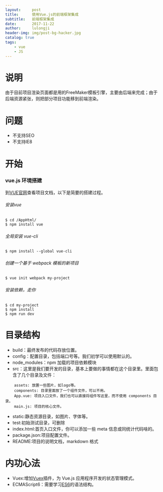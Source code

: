 ```yaml
---
layout:     post
title:      使用Vue.js的前端框架集成
subtitle:   前端框架集成
date:       2017-11-22
author:     lulongji
header-img: img/post-bg-hacker.jpg
catalog: true
tags:
    - vue
    - JS
---
```



# 说明
由于目前项目渲染页面都是用的FreeMaker模板引擎，主要由后端来完成；由于后端资源紧张，则把部分项目功能移到前端渲染。

# 问题
- 不支持SEO
- 不支持IE8

# 开始

### vue.js 环境搭建
到[VUE官网](https://router.vuejs.org/zh-cn/installation.html)查看项目文档，以下是简要的搭建过程。

###### 安装vue
    $ cd /AppHtml/  
    $ npm install vue
    
###### 全局安装 vue-cli
    $ npm install --global vue-cli

###### 创建一个基于 webpack 模板的新项目
    $ vue init webpack my-project

###### 安装依赖，走你
    $ cd my-project
    $ npm install
    $ npm run dev

# 目录结构

- build：最终发布的代码存放位置。
- config：配置目录，包括端口号等。我们初学可以使用默认的。
- node_modules：npm 加载的项目依赖模块
- src：这里是我们要开发的目录，基本上要做的事情都在这个目录里。里面包含了几个目录及文件：
```
    assets: 放置一些图片，如logo等。
    components: 目录里面放了一个组件文件，可以不用。
    App.vue: 项目入口文件，我们也可以直接将组件写这里，而不使用 components 目录。
    main.js: 项目的核心文件。
```
- static:静态资源目录，如图片、字体等。
- test:初始测试目录，可删除
- index.html:首页入口文件，你可以添加一些 meta 信息或同统计代码啥的。
- package.json:项目配置文件。
- README:项目的说明文档，markdown 格式


# 内功心法

- Vuex:增加[Vuex](https://vuex.vuejs.org/zh-cn/intro.html)插件，为 Vue.js 应用程序开发的状态管理模式。
- ECMAScript6：需要学习[ES6](http://es6.ruanyifeng.com/)的语法结构。













